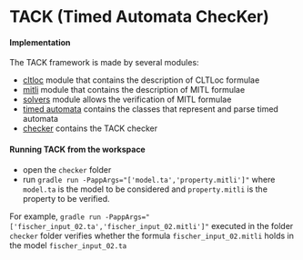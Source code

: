 # TACK (Timed Automata ChecKer)


#### Implementation
The TACK framework is made by several modules:

* [cltloc](/cltloc) module that contains the description of CLTLoc formulae
* [mitli](/mitli) module that contains the description of  MITL formulae
* [solvers](/solvers) module allows the verification of MITL formulae
* [timed automata](/timedAutomata) contains the classes that represent and parse timed automata
* [checker](/checker) contains the TACK checker

#### Running TACK from the workspace
* open the `checker` folder
* run `gradle run -PappArgs="['model.ta','property.mitli']"` where `model.ta` is the model to be considered and `property.mitli` is the property to be verified.  

For example, `gradle run -PappArgs="['fischer_input_02.ta','fischer_input_02.mitli']"` executed in the folder `checker` folder verifies whether the formula `fischer_input_02.mitli` holds in the model `fischer_input_02.ta`